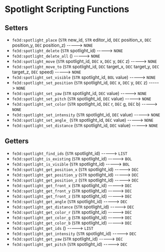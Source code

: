 # Spotlight Scripting Functions

## Setters

- `fe3d:spotlight_place` (`STR` new_id, `STR` editor_id, `DEC` position_x, `DEC` position_y, `DEC` position_z) -----> `NONE`
- `fe3d:spotlight_delete` (`STR` spotlight_id) -----> `NONE`
- `fe3d:spotlight_delete_all` () -----> `NONE`
- `fe3d:spotlight_move` (`STR` spotlight_id, `DEC` x, `DEC` y, `DEC` z) -----> `NONE`
- `fe3d:spotlight_move_to` (`STR` spotlight_id, `DEC` target_x, `DEC` target_y, `DEC` target_z, `DEC` speed) -----> `NONE`
- `fe3d:spotlight_set_visible` (`STR` spotlight_id, `BOL` value) -----> `NONE`
- `fe3d:spotlight_set_position` (`STR` spotlight_id, `DEC` x, `DEC` y, `DEC` z) -----> `NONE`
- `fe3d:spotlight_set_yaw` (`STR` spotlight_id, `DEC` value) -----> `NONE`
- `fe3d:spotlight_set_pitch` (`STR` spotlight_id, `DEC` value) -----> `NONE`
- `fe3d:spotlight_set_color` (`STR` spotlight_id, `DEC` r, `DEC` g, `DEC` b) -----> `NONE`
- `fe3d:spotlight_set_intensity` (`STR` spotlight_id, `DEC` value) -----> `NONE`
- `fe3d:spotlight_set_angle_` (`STR` spotlight_id, `DEC` value) -----> `NONE`
- `fe3d:spotlight_set_distance` (`STR` spotlight_id, `DEC` value) -----> `NONE`

## Getters

- `fe3d:spotlight_find_ids` (`STR` spotlight_id) -----> `LIST`
- `fe3d:spotlight_is_existing` (`STR` spotlight_id) -----> `BOL`
- `fe3d:spotlight_is_visible` (`STR` spotlight_id) -----> `BOL`
- `fe3d:spotlight_get_position_x` (`STR` spotlight_id) -----> `DEC`
- `fe3d:spotlight_get_position_y` (`STR` spotlight_id) -----> `DEC`
- `fe3d:spotlight_get_position_z` (`STR` spotlight_id) -----> `DEC`
- `fe3d:spotlight_get_front_x` (`STR` spotlight_id) -----> `DEC`
- `fe3d:spotlight_get_front_y` (`STR` spotlight_id) -----> `DEC`
- `fe3d:spotlight_get_front_z` (`STR` spotlight_id) -----> `DEC`
- `fe3d:spotlight_get_angle` (`STR` spotlight_id) -----> `DEC`
- `fe3d:spotlight_get_distance` (`STR` spotlight_id) -----> `DEC`
- `fe3d:spotlight_get_color_r` (`STR` spotlight_id) -----> `DEC`
- `fe3d:spotlight_get_color_g` (`STR` spotlight_id) -----> `DEC`
- `fe3d:spotlight_get_color_b` (`STR` spotlight_id) -----> `DEC`
- `fe3d:spotlight_get_ids` () -----> `LIST`
- `fe3d:spotlight_get_intensity` (`STR` spotlight_id) -----> `DEC`
- `fe3d:spotlight_get_yaw` (`STR` spotlight_id) -----> `DEC`
- `fe3d:spotlight_get_pitch` (`STR` spotlight_id) -----> `DEC`
